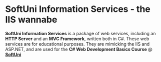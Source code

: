 # SoftUni Information Services - the IIS wannabe
**SoftUni Information Services** is a package of web services, including an **HTTP Server** and an **MVC Framework**, written both in C#. These web services are for educational purposes. They are mimicking the IIS and ASP.NET, and are used for the
**C# Web Development Basics Course** @ [**SoftUni**](https://softuni.bg)
